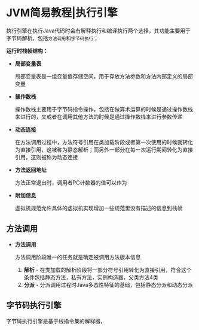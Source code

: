 # JVM简易教程|执行引擎

执行引擎在执行Java代码时会有解释执行和编译执行两个选择，其功能主要用于字节码解析，包括`方法调用`和`字节码执行`；

**运行时栈帧结构：**

  * **局部变量表**

      局部变量表是一组变量值存储空间，用于存放方法参数和方法内部定义的局部变量

  * **操作数栈**

      操作数栈主要用于字节码指令操作，包括在做算术运算的时候是通过操作数栈来进行的，又或者在调用其他方法的时候是通过操作数栈来进行参数传递

  * **动态连接**

      在方法调用过程中，方法符号引用在类加载阶段或者第一次使用的时候就转化为直接引用，这被称为静态解析；而另外一部分在每一次运行期间转化为直接引用，这则被称为动态连接

  * **方法返回地址**

      方法正常退出时，调用者PC计数器的值可以作为

  * **附加信息**

      虚拟机规范允许具体的虚拟机实现增加一些规范里没有描述的信息到栈帧

## 方法调用

* **方法调用**

    方法调用阶段唯一的任务就是确定被调用方法版本信息

    1. **解析** - 在类加载的解析阶段将一部分符号引用转化为直接引用，符合这个条件包括静态方法，私有方法，实例构造器，父类方法4类
    2. **分派** - 分派调用过程时Java多态性特征的基础，包括静态分派和动态分派




## 字节码执行引擎

字节码执行引擎是基于栈指令集的解释器，










